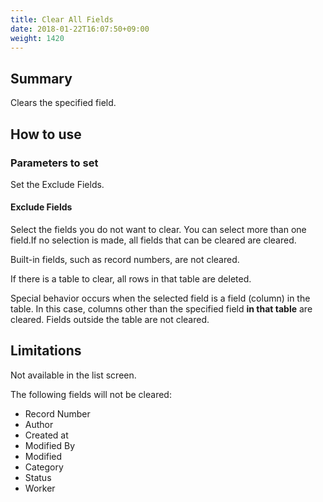 ```yaml
---
title: Clear All Fields
date: 2018-01-22T16:07:50+09:00
weight: 1420
---
```

## Summary

Clears the specified field.

## How to use

### Parameters to set

Set the Exclude Fields.

#### Exclude Fields

Select the fields you do not want to clear. You can select more than one field.If no selection is made, all fields that can be cleared are cleared.

Built-in fields, such as record numbers, are not cleared.

If there is a table to clear, all rows in that table are deleted.

Special behavior occurs when the selected field is a field (column) in the table. In this case, columns other than the specified field **in that table** are cleared. Fields outside the table are not cleared.

## Limitations

Not available in the list screen.

The following fields will not be cleared:

-	Record Number
-	Author
-	Created at
-	Modified By
-	Modified
-	Category
-	Status
-	Worker
